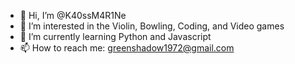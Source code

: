 - 👋 Hi, I’m @K40ssM4R1Ne
- 👀 I’m interested in the Violin, Bowling, Coding, and Video games
- 🌱 I’m currently learning Python and Javascript
- 📫 How to reach me: greenshadow1972@gmail.com

<!---
K40ssM4R1Ne/K40ssM4R1Ne is a ✨ special ✨ repository because its `README.md` (this file) appears on your GitHub profile.
You can click the Preview link to take a look at your changes.
--->
